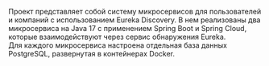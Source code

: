 Проект представляет собой систему микросервисов для пользователей и компаний с использованием Eureka Discovery.
В нем реализованы два микросервиса на Java 17 с применением Spring Boot и Spring Cloud, которые взаимодействуют через сервис обнаружения Eureka.  
Для каждого микросервиса настроена отдельная база данных PostgreSQL, развернутая в контейнерах Docker.
